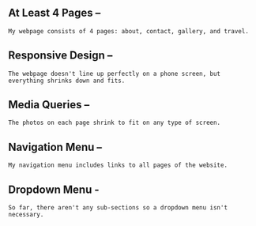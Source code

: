 ## At Least 4 Pages – 
    My webpage consists of 4 pages: about, contact, gallery, and travel. 

## Responsive Design – 
    The webpage doesn't line up perfectly on a phone screen, but everything shrinks down and fits. 

## Media Queries – 
    The photos on each page shrink to fit on any type of screen.

## Navigation Menu – 
    My navigation menu includes links to all pages of the website. 

## Dropdown Menu -
    So far, there aren't any sub-sections so a dropdown menu isn't necessary. 